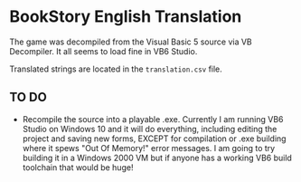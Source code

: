# BookStory English Translation

The game was decompiled from the Visual Basic 5 source via VB Decompiler. It all seems to load fine in VB6 Studio.

Translated strings are located in the `translation.csv` file. 

## TO DO 

* Recompile the source into a playable .exe. Currently I am running VB6 Studio on Windows 10 and it will do everything, including editing the project and saving new forms, EXCEPT for compilation or .exe building where it spews "Out Of Memory!" error messages. I am going to try building it in a Windows 2000 VM but if anyone has a working VB6 build toolchain that would be huge!
